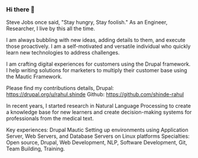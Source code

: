 ### Hi there 👋

<!--
**shinde-rahul/shinde-rahul** is a ✨ _special_ ✨ repository because its `README.md` (this file) appears on your GitHub profile.

Here are some ideas to get you started:

- 🔭 I’m currently working on ...
- 🌱 I’m currently learning ...
- 👯 I’m looking to collaborate on ...
- 🤔 I’m looking for help with ...
- 💬 Ask me about ...
- 📫 How to reach me: ...
- 😄 Pronouns: ...
- ⚡ Fun fact: ...
-->

Steve Jobs once said, "Stay hungry, Stay foolish." As an Engineer, Researcher,  I live by this all the time.

I am always bubbling with new ideas, adding details to them, and execute those proactively. I am a self-motivated and versatile individual who quickly learn new technologies to address challenges.

I am crafting digital experiences for customers using the Drupal framework. I help writing solutions for marketers to multiply their customer base using the Mautic Framework. 

Please find my contributions details,
Drupal: https://drupal.org/u/rahul.shinde
Github: https://github.com/shinde-rahul

In recent years, I started research in Natural Language Processing to create a knowledge base for new learners and create decision-making systems for professionals from the medical text.

Key experiences: 
Drupal
Mautic
Setting up environments using Application Server, Web Servers, and Database Servers on Linux platforms
Specialties: Open source, Drupal, Web Development, NLP,  Software Development, Git, Team Building, Training.
